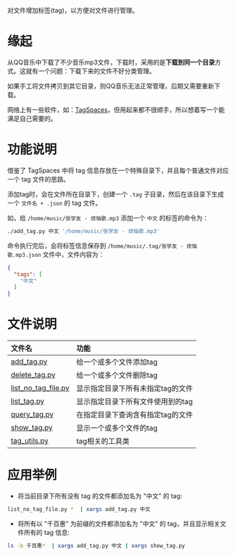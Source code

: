 
对文件增加标签(tag)，以方便对文件进行管理。

# 缘起

从QQ音乐中下载了不少音乐mp3文件，下载时，采用的是**下载到同一个目录**方式。这就有一个问题：下载下来的文件不好分类管理。

如果手工将文件拷贝到其它目录，则QQ音乐无法正常管理，后期又需要重新下载。

网络上有一些软件，如：[TagSpaces](https://www.tagspaces.org/)，但用起来都不很顺手，所以想着写一个能满足自己需要的。


# 功能说明

借鉴了 TagSpaces 中将 tag 信息存放在一个特殊目录下，并且每个普通文件对应一个 tag 文件的思路。

添加tag时，会在文件所在目录下，创建一个 `.tag` 子目录，然后在该目录下生成一个 `文件名 + .json` 的 tag 文件。

如，给 `/home/music/张学友 - 烦恼歌.mp3` 添加一个 `中文` 的标签的命令为：

```sh
./add_tag.py 中文 '/home/music/张学友 - 烦恼歌.mp3'
```

命令执行完后，会将标签信息保存到 `/home/music/.tag/张学友 - 烦恼歌.mp3.json` 文件中，文件内容为：

```json
{
  "tags": [
    "中文"
  ]
}
```

# 文件说明

| 文件名 | 功能 |
|:--|:--|
| [add_tag.py](add_tag.py) | 给一个或多个文件添加tag |
| [delete_tag.py](delete_tag.py) | 给一个或多个文件删除tag |
| [list_no_tag_file.py](list_no_tag_file.py) | 显示指定目录下所有未指定tag的文件 |
| [list_tag.py](list_tag.py) | 显示指定目录下所有文件使用到的tag |
| [query_tag.py](query_tag.py) | 在指定目录下查询含有指定tag的文件 |
| [show_tag.py](show_tag.py) | 显示一个或多个文件的tag |
| [tag_utils.py](tag_utils.py) | tag相关的工具类 |


# 应用举例

* 将当前目录下所有没有 tag 的文件都添加名为 "中文" 的 tag:

```sh
list_no_tag_file.py *  | xargs add_tag.py 中文
```

* 将所有以 "千百惠" 为前缀的文件都添加名为 "中文" 的 tag，并且显示相关文件所有的 tag 信息:

```sh
ls -b 千百惠*  | xargs add_tag.py 中文 | xargs show_tag.py
```


